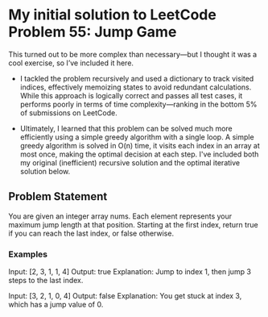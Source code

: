 # My initial solution to LeetCode Problem 55: Jump Game

This turned out to be more complex than necessary—but I thought it was a cool exercise, so I’ve included it here.

  - I tackled the problem recursively and used a dictionary to track visited indices, effectively memoizing states to avoid redundant calculations. While this approach is logically correct and passes all test cases, it performs poorly in terms of time complexity—ranking in the bottom 5% of submissions on LeetCode.
  
  - Ultimately, I learned that this problem can be solved much more efficiently using a simple greedy algorithm with a single loop. A simple greedy algorithm is solved in O(n) time, it visits each index in an array at most once, making the optimal decision at each step. I've included both my original (inefficient) recursive solution and the optimal iterative solution below.

## Problem Statement

You are given an integer array nums. Each element represents your maximum jump length at that position. Starting at the first index, return true if you can reach the last index, or false otherwise.

### Examples
  Input: [2, 3, 1, 1, 4]
  Output: true
  Explanation: Jump to index 1, then jump 3 steps to the last index.
  
  Input: [3, 2, 1, 0, 4]
  Output: false
  Explanation: You get stuck at index 3, which has a jump value of 0.
